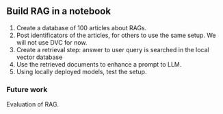 ## Build RAG in a notebook

1. Create a database of 100 articles about RAGs.
2. Post identificators of the articles, for others to use the same setup. We will not use DVC for now.
3. Create a retrieval step: answer to user query is searched in the local vector database
4. Use the retrieved documents to enhance a prompt to LLM.
3. Using locally deployed models, test the setup.


### Future work

Evaluation of RAG.